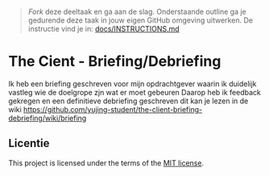 > _Fork_ deze deeltaak en ga aan de slag. Onderstaande outline ga je gedurende deze taak in jouw eigen GitHub omgeving uitwerken. De instructie vind je in: [docs/INSTRUCTIONS.md](https://github.com/fdnd-task/the-client-briefing-debriefing/blob/main/docs/INSTRUCTIONS.md)

# The Cient - Briefing/Debriefing

Ik heb een briefing geschreven voor mijn opdrachtgever waarin ik duidelijk vastleg wie de doelgrope zjn wat er moet gebeuren
Daarop heb ik feedback gekregen en een definitieve debriefing geschreven dit kan je lezen in de wiki https://github.com/yujing-student/the-client-briefing-debriefing/wiki/briefing

## Licentie

This project is licensed under the terms of the [MIT license](./LICENSE).
